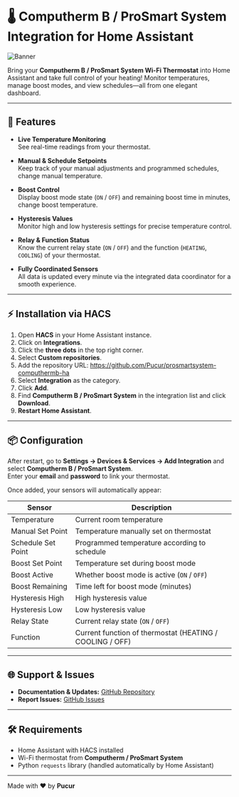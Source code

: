 # 🌡️ Computherm B / ProSmart System Integration for Home Assistant

![Banner](https://brands.home-assistant.io/computherm_b/dark_logo.png)




Bring your **Computherm B / ProSmart System Wi-Fi Thermostat** into Home Assistant and take full control of your heating! Monitor temperatures, manage boost modes, and view schedules—all from one elegant dashboard.

---

## 🔹 Features

- **Live Temperature Monitoring**  
  See real-time readings from your thermostat.

- **Manual & Schedule Setpoints**  
  Keep track of your manual adjustments and programmed schedules, change manual temperature.

- **Boost Control**  
  Display boost mode state (`ON` / `OFF`) and remaining boost time in minutes, change boost temperature.

- **Hysteresis Values**  
  Monitor high and low hysteresis settings for precise temperature control.

- **Relay & Function Status**  
  Know the current relay state (`ON` / `OFF`) and the function (`HEATING`, `COOLING`) of your thermostat.

- **Fully Coordinated Sensors**  
  All data is updated every minute via the integrated data coordinator for a smooth experience.

---

## ⚡ Installation via HACS

1. Open **HACS** in your Home Assistant instance.  
2. Click on **Integrations**.  
3. Click the **three dots** in the top right corner.  
4. Select **Custom repositories**.  
5. Add the repository URL:  https://github.com/Pucur/prosmartsystem-computhermb-ha
6. Select **Integration** as the category.  
7. Click **Add**.  
8. Find **Computherm B / ProSmart System** in the integration list and click **Download**.  
9. **Restart Home Assistant**.  

---

## 📦 Configuration

After restart, go to **Settings → Devices & Services → Add Integration** and select **Computherm B / ProSmart System**.  
Enter your **email** and **password** to link your thermostat.

Once added, your sensors will automatically appear:

| Sensor | Description |
|--------|-------------|
| Temperature | Current room temperature |
| Manual Set Point | Temperature manually set on thermostat |
| Schedule Set Point | Programmed temperature according to schedule |
| Boost Set Point | Temperature set during boost mode |
| Boost Active | Whether boost mode is active (`ON` / `OFF`) |
| Boost Remaining | Time left for boost mode (minutes) |
| Hysteresis High | High hysteresis value |
| Hysteresis Low | Low hysteresis value |
| Relay State | Current relay state (`ON` / `OFF`) |
| Function | Current function of thermostat (HEATING / COOLING / OFF) |

---

## 🌐 Support & Issues

- **Documentation & Updates:** [GitHub Repository](https://github.com/Pucur/prosmartsystem-computhermb-ha)  
- **Report Issues:** [GitHub Issues](https://github.com/Pucur/prosmartsystem-computhermb-ha/issues)  

---

## 🛠️ Requirements

- Home Assistant with HACS installed  
- Wi-Fi thermostat from **Computherm / ProSmart System**  
- Python `requests` library (handled automatically by Home Assistant)

---

Made with ❤️ by **Pucur**
